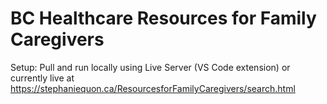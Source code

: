 # BC Healthcare Resources for Family Caregivers
Setup: Pull and run locally using Live Server (VS Code extension) or currently live at https://stephaniequon.ca/ResourcesforFamilyCaregivers/search.html
